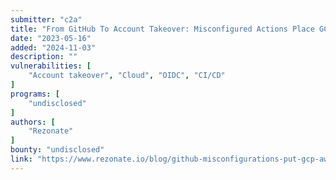```yaml
---
submitter: "c2a"
title: "From GitHub To Account Takeover: Misconfigured Actions Place GCP & AWS Accounts At Risk"
date: "2023-05-16"
added: "2024-11-03"
description: ""
vulnerabilities: [
    "Account takeover", "Cloud", "OIDC", "CI/CD"
]
programs: [
    "undisclosed"
]
authors: [
    "Rezonate"
]
bounty: "undisclosed"
link: "https://www.rezonate.io/blog/github-misconfigurations-put-gcp-aws-in-account-takeover-risk/"
---
```





